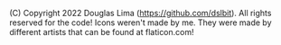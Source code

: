 (C) Copyright 2022 Douglas Lima (https://github.com/dslbit). All rights reserved for the code!
Icons weren't made by me. They were made by different artists that can be found at flaticon.com!
